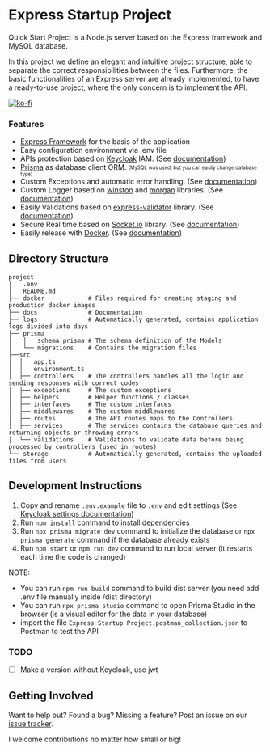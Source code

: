 # Express Startup Project

Quick Start Project is a Node.js server based on the Express framework and MySQL database.  

In this project we define an elegant and intuitive project structure, able to separate the correct responsibilities between the files. 
Furthermore, the basic functionalities of an Express server are already implemented, to have a ready-to-use project, where the only concern is to implement the API.

[![ko-fi](https://ko-fi.com/img/githubbutton_sm.svg)](https://ko-fi.com/C0C46QJ0M)

### Features

- [Express Framework](https://expressjs.com/) for the basis of the application
- Easy configuration environment via .env file
- APIs protection based on [Keycloak](https://www.keycloak.org/) IAM. (See [documentation](/docs/keycloak.md))
- [Prisma](https://www.prisma.io/) as database client ORM.   <sub><sup>(MySQL was used, but you can easily change database type)</sup></sub>
- Custom Exceptions and automatic error handling. (See [documentation](/docs/exceptions.md))
- Custom Logger based on [winston](https://github.com/winstonjs/winston#readme) and [morgan](https://github.com/expressjs/morgan#readme) libraries. (See [documentation](/docs/logger.md))
- Easily Validations based on [express-validator](https://express-validator.github.io/docs/) library. (See [documentation](/docs/validations.md))
- Secure Real time based on [Socket.io](https://socket.io/) library. (See [documentation](/docs/real-time.md))
- Easily release with [Docker](https://www.docker.com/). (See [documentation](/docs/docker-releases.md))

## Directory Structure
```
project
│   .env   
│   README.md
├── docker            # Files required for creating staging and production docker images
├── docs              # Documentation
├── logs              # Automatically generated, contains application logs divided into days
├── prisma            
│   │   schema.prisma # The schema definition of the Models
│   └── migrations    # Contains the migration files
├──src
│  │   app.ts
│  │   environment.ts
│  ├── controllers    # The controllers handles all the logic and sending responses with correct codes
│  ├── exceptions     # The custom exceptions
│  ├── helpers        # Helper functions / classes
│  ├── interfaces     # The custom interfaces
│  ├── middlewares    # The custom middlewares
│  ├── routes         # The API routes maps to the Controllers
│  ├── services       # The services contains the database queries and returning objects or throwing errors
│  └── validations    # Validations to validate data before being processed by controllers (used in routes)
└── storage           # Automatically generated, contains the uploaded files from users
```

## Development Instructions

1. Copy and rename `.env.example` file to `.env` and edit settings (See [Keycloak settings documentation](/docs/keycloak.md#keycloak-settings))
2. Run `npm install` command to install dependencies
3. Run `npx prisma migrate dev` command to initialize the database or `npx prisma generate` command if the database already exists
4. Run `npm start` or `npm run dev` command to run local server (it restarts each time the code is changed)

NOTE:
- You can run `npm run build` command to build dist server (you need add .env file manually inside /dist directory)
- You can run `npx prisma studio` command to open Prisma Studio in the browser (is a visual editor for the data in your database)
- import the file `Express Startup Project.postman_collection.json` to Postman to test the API

### TODO
- [ ] Make a version without Keycloak, use jwt

## Getting Involved

Want to help out? Found a bug? Missing a feature? Post an issue on our [issue tracker](https://github.com/AntoninoBonanno/express-startup-project/issues).

I welcome contributions no matter how small or big!

